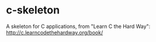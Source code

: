 c-skeleton
==========

A skeleton for C applications, from "Learn C the Hard Way": http://c.learncodethehardway.org/book/

